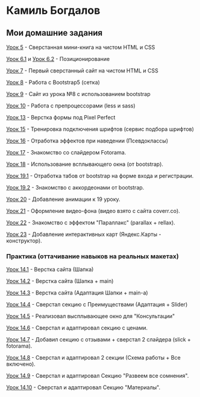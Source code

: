 

# Камиль Богдалов
## Мои домашние задания

[Урок 5](https://kamiligo.github.io/homework/lesson_5/ "Мини-книга") - Сверстанная мини-книга на чистом HTML и CSS

[Урок 6.1](https://kamiligo.github.io/homework/lesson_6-1/ "Шапка сайта") и [Урок 6.2](kamiligo.github.io/lesson_6-2/ "Центрированный квадрат") - Позиционирование

[Урок 7](https://kamiligo.github.io/homework/lesson_7/ "Первый чистый сайт") - Первый сверстанный сайт на чистом HTML и CSS

[Урок 8](https://kamiligo.github.io/homework/lesson_8/ "Bootstrap") - Работа с Bootstrap5 (сетка)

[Урок 9](https://kamiligo.github.io/homework/lesson_9/ "Сайт с bootstrap") - Сайт из урока №8 с использованием bootstrap

[Урок 10](https://kamiligo.github.io/homework/lesson_10/ "less") - Работа с препроцессорами (less и sass)

[Урок 13](https://kamiligo.github.io/homework/lesson_13/ "Pixel Perfect") - Верстка формы под Pixel Perfect

[Урок 15](https://kamiligo.github.io/homework/lesson_15/ "Сервис по подбору шрифта") - Тренировка подключения шрифтов (сервис подбора шрифтов)

[Урок 16](https://kamiligo.github.io/homework/lesson_16/ "Эффекты при наведении") - Отработка эффектов при наведении (Псевдоклассы)

[Урок 17](https://kamiligo.github.io/homework/lesson_17/ "Слайдер для фотографий") - Знакомство со слайдером Fotorama.

[Урок 18](https://kamiligo.github.io/homework/lesson_18/ "Всплывающее окно") - Использование всплывающего окна (от bootstrap).

[Урок 19.1](https://kamiligo.github.io/homework/lesson_19p1/ "Форма регистрации с переключением по вкладкам") - Отработка табов от bootstrap на форме входа и регистрации.

[Урок 19.2](https://kamiligo.github.io/homework/lesson_19p2/ "Аккордеон") - Знакомство с аккордеонами от bootstrap.

[Урок 20](https://kamiligo.github.io/homework/lesson_20/ "Анимация") - Добавление анимации к 19 уроку.

[Урок 21](https://kamiligo.github.io/homework/lesson_21/ "Видео-фон") - Оформление видео-фона (видео взято с сайта coverr.co).

[Урок 22](https://kamiligo.github.io/homework/lesson_22/ "Параллакс") - Знакомство с эффектом "Параллакс" (parallax + rellax).

[Урок 23](https://kamiligo.github.io/homework/lesson_23/ "Карты") - Добавление интерактивных карт (Яндекс.Карты - конструктор).

### Практика (оттачивание навыков на реальных макетах)

[Урок 14.1](https://kamiligo.github.io/homework/lesson_14/ "Шапка будущего сайта") - Верстка сайта (Шапка)

[Урок 14.2](https://kamiligo.github.io/homework/lesson_14_p2/ "Главное содержимое будущего сайта") - Верстка сайта (Шапка + main)

[Урок 14.3](https://kamiligo.github.io/homework/lesson_14_p3/ "Адаптация главного содержания") - Верстка сайта (Адаптация Шапки + main-a)

[Урок 14.4](https://kamiligo.github.io/homework/lesson_14_p4/ "Блок с преимуществами") - Сверстал секцию с Преимуществами (Адаптация + Slider)

[Урок 14.5](https://kamiligo.github.io/homework/lesson_14_p5/ "Всплывающее окно") - Реализовал высплывающее окно для "Консультации"

[Урок 14.6](https://kamiligo.github.io/homework/lesson_14_p6/ "Блок с ценами") - Сверстал и адаптировал секцию с ценами.

[Урок 14.7](https://kamiligo.github.io/homework/lesson_14_p7/ "Отзывы") - Добавил секцию с отзывами + сверстал 2 слайдера (slick + fotorama).

[Урок 14.8](https://kamiligo.github.io/homework/lesson_14_p8/ "Схема работы + Все включено") - Сверстал и адаптировал 2 секции (Схема работы + Все включено).

[Урок 14.9](https://kamiligo.github.io/homework/lesson_14_p9/ "Развеем все сомнения") - Сверстал и адаптировал Секцию "Развеем все сомнения".

[Урок 14.10](https://kamiligo.github.io/homework/lesson_14_p10/ "Материалы") - Сверстал и адаптировал Секцию "Материалы".

